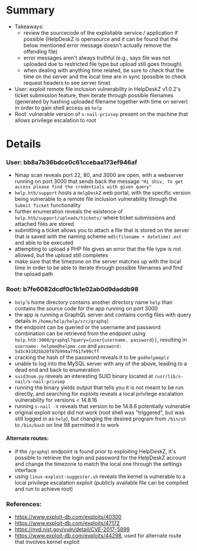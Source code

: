 # Summary
- Takeaways:
    - review the sourcecode of the exploitable service / application if possible (HelpDeskZ is opensource and it can be found that the below mentioned error message doesn't actually remove the offending file)
    - error messages aren't always truthful (e.g., says file was not uploaded due to restricted file type but upload still goes through)
    - when dealing with anything time related, be sure to check that the time on the server and the local time are in sync (possible to check request headers to see server time)
- User: exploit remote file inclusion vulnerability in HelpDeskZ v1.0.2's ticket submission feature, then iterate through possible filenames (generated by hashing uploaded filename together with time on server) in order to gain shell access as `help` 
- Root: vulnerable version of `s-nail-privsep` present on the machine that allows privilege escalation to root

# Details
### User: bb8a7b36bdce0c61ccebaa173ef946af
- Nmap scan reveals port 22, 80, and 3000 are open, with a webserver running on port 3000 that sends back the message `"Hi Shiv, To get access please find the credentials with given query"`
- `help.htb/support` hosts a `HelpDeskZ` web portal, with the specific version being vulnerable to a remote file inclusion vulnerability through the `Submit Ticket` functionality
- further enumeration reveals the existence of `help.htb/support/uploads/tickets/` where ticket submissions and attached files are stored
- submitting a ticket allows you to attach a file that is stored on the server that is saved with the naming scheme `md5(filename + datetime).ext` and able to be executed
- attempting to upload a PHP file gives an error that the file type is not allowed, but the upload still completes
- make sure that the timezone on the server matches up with the local time in order to be able to iterate through possible filenames and find the upload path

### Root: b7fe6082dcdf0c1b1e02ab0d9daddb98
- `help`'s home directory contains another directory name `help` than contains the source code for the app running on port 3000
- the app is running a GraphQL server and contains config files with query details in `/home/help/help/src/graphql`
- the endpoint can be queried or the username and password combination can be retrieved from the endpoint using `help.htb:3000/graphql?query={user{username, password}}`, resulting in `username: helpme@helpme.com` and `password: 5d3c93182bb20f07b994a7f617e99cff`
- cracking the hash of the password reveals it to be `godhelpmeplz`
- unable to log into the MySQL server with any of the above, leading to a dead end and back to enumeration
- `suid3num.py` reveals an interesting SUID binary located at `/usr/lib/s-nail/s-nail-privsep`
- running the binary yields output that tells you it is not meant to be run directly, and searching for exploits reveals a local privilege escalation vulnerability for versions < 14.8.16
- running `s-nail -V` reveals that version to be 14.8.6 potentially vulnerable
- original exploit script did not work (root shell was "triggered", but was still logged in as `help`), but changing the desired program from `/bin/sh` to `/bin/bash` on line 98 permitted it to work

#### Alternate routes:
- if the `/graphql` endpoint is found prior to exploiting HelpDeskZ, it's possible to retrieve the login and password for the HelpDeskZ account and change the timezone to match the local one through the settings interface
- using `linux-exploit-suggester.sh` reveals the kernel is vulnerable to a local privilege escalation exploit (publicly available file can be compiled and run to achieve root)

### References:
- https://www.exploit-db.com/exploits/40300
- https://www.exploit-db.com/exploits/47172
- https://nvd.nist.gov/vuln/detail/CVE-2017-5899
- https://www.exploit-db.com/exploits/44298, used for alternate route that involves kernel exploit
